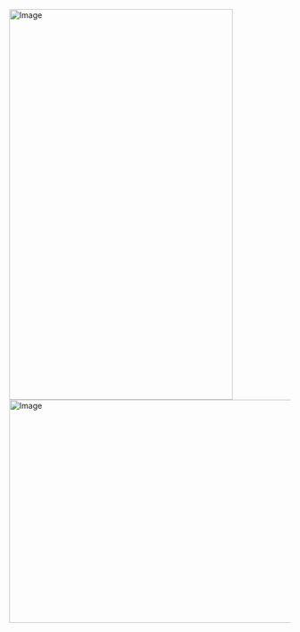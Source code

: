 <img src="https://github.com/anupomm/ostad-livetest-module-10/assets/95094496/1e8663b1-7b9a-49ca-868b-b2fa518dfcd0" alt="Image" width="400" height="700">

<img src="https://github.com/anupomm/ostad-livetest-module-10/assets/95094496/db9026c5-3487-4a71-b621-0e7973e56227" alt="Image" width="800" height="400">

